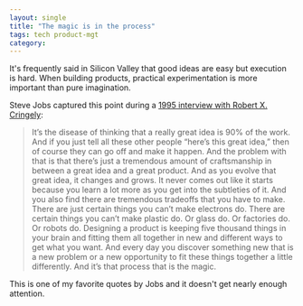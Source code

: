 ```yaml
---
layout: single
title: "The magic is in the process"
tags: tech product-mgt
category:
---
```

It's frequently said in Silicon Valley that good ideas are easy but execution is hard. When building products, practical experimentation is more important than pure imagination.

Steve Jobs captured this point during a [1995 interview with Robert X. Cringely](http://fortune.com/2011/11/11/steve-jobs-the-parable-of-the-stones/):

> It’s the disease of thinking that a really great idea is 90% of the work. And if you just tell all these other people “here’s this great idea,” then of course they can go off and make it happen. And the problem with that is that there’s just a tremendous amount of craftsmanship in between a great idea and a great product. And as you evolve that great idea, it changes and grows. It never comes out like it starts because you learn a lot more as you get into the subtleties of it. And you also find there are tremendous tradeoffs that you have to make. There are just certain things you can’t make electrons do. There are certain things you can’t make plastic do. Or glass do. Or factories do. Or robots do. Designing a product is keeping five thousand things in your brain and fitting them all together in new and different ways to get what you want. And every day you discover something new that is a new problem or a new opportunity to fit these things together a little differently. And it’s that process that is the magic.

This is one of my favorite quotes by Jobs and it doesn't get nearly enough attention.
